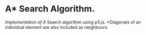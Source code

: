 # A* Search Algorithm.
*Implementation of A* Search algorithm using p5.js.
*Diagonals of an individual element are also included as neighbours.
